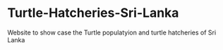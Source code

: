 # Turtle-Hatcheries-Sri-Lanka
Website to show case the Turtle populatyion and turtle hatcheries of Sri Lanka
